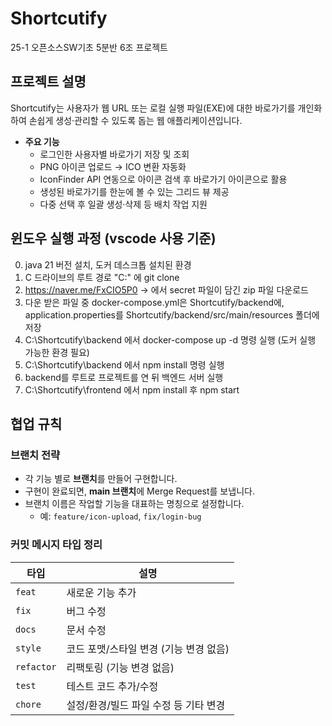 # Shortcutify  
25-1 오픈소스SW기초 5분반 6조 프로젝트  

## 프로젝트 설명  
Shortcutify는 사용자가 웹 URL 또는 로컬 실행 파일(EXE)에 대한 바로가기를 개인화하여 손쉽게 생성·관리할 수 있도록 돕는 웹 애플리케이션입니다.  
- **주요 기능**  
  - 로그인한 사용자별 바로가기 저장 및 조회  
  - PNG 아이콘 업로드 → ICO 변환 자동화  
  - IconFinder API 연동으로 아이콘 검색 후 바로가기 아이콘으로 활용  
  - 생성된 바로가기를 한눈에 볼 수 있는 그리드 뷰 제공  
  - 다중 선택 후 일괄 생성·삭제 등 배치 작업 지원  


## 윈도우 실행 과정 (vscode 사용 기준)
0. java 21 버전 설치, 도커 데스크톱 설치된 환경
1. C 드라이브의 루트 경로 "C:\" 에 git clone
2. https://naver.me/FxCIO5P0    -> 에서 secret 파일이 담긴 zip 파일 다운로드
3. 다운 받은 파일 중 docker-compose.yml은 Shortcutify/backend에, application.properties를 Shortcutify/backend/src/main/resources 폴더에 저장
4. C:\Shortcutify\backend 에서 docker-compose up -d 명령 실행 (도커 실행 가능한 환경 필요)
5. C:\Shortcutify\backend 에서 npm install 명령 실행
6. backend를 루트로 프로젝트를 연 뒤 백엔드 서버 실행
7. C:\Shortcutify\frontend 에서 npm install 후 npm start

## 협업 규칙  
### 브랜치 전략  
- 각 기능 별로 **브랜치**를 만들어 구현합니다.  
- 구현이 완료되면, **main 브랜치**에 Merge Request를 보냅니다.  
- 브랜치 이름은 작업할 기능을 대표하는 명칭으로 설정합니다.  
  - 예: `feature/icon-upload`, `fix/login-bug`  

### 커밋 메시지 타입 정리  

| 타입       | 설명                                       |
|------------|--------------------------------------------|
| `feat`     | 새로운 기능 추가                          |
| `fix`      | 버그 수정                                  |
| `docs`     | 문서 수정                                  |
| `style`    | 코드 포맷/스타일 변경 (기능 변경 없음)     |
| `refactor` | 리팩토링 (기능 변경 없음)                 |
| `test`     | 테스트 코드 추가/수정                    |
| `chore`    | 설정/환경/빌드 파일 수정 등 기타 변경      |


